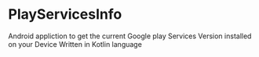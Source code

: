 # PlayServicesInfo
Android appliction to get the current Google play Services Version installed on your Device 
Written in Kotlin language
